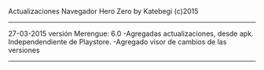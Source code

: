 Actualizaciones Navegador Hero Zero by Katebegi (c)2015
_____________________
27-03-2015
  versión Merengue: 6.0
      -Agregadas actualizaciones, desde apk. Independendiente de Playstore.
      -Agregado visor de cambios de las versiones
_____________________
